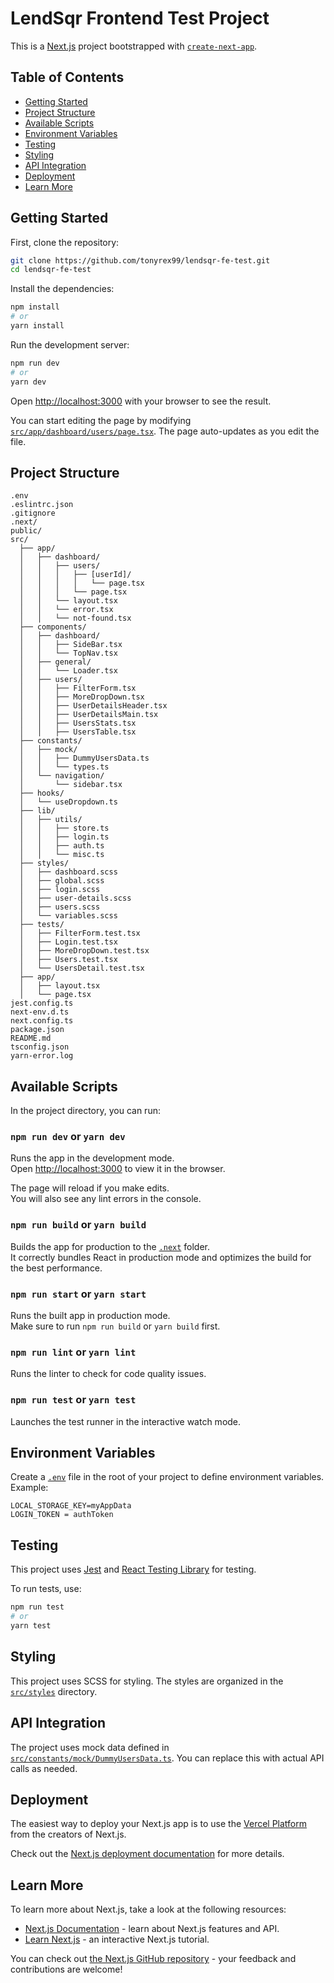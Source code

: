 # LendSqr Frontend Test Project

This is a [Next.js](https://nextjs.org) project bootstrapped with [`create-next-app`](https://nextjs.org/docs/app/api-reference/cli/create-next-app).

## Table of Contents

- [Getting Started](#getting-started)
- [Project Structure](#project-structure)
- [Available Scripts](#available-scripts)
- [Environment Variables](#environment-variables)
- [Testing](#testing)
- [Styling](#styling)
- [API Integration](#api-integration)
- [Deployment](#deployment)
- [Learn More](#learn-more)

## Getting Started

First, clone the repository:

```bash
git clone https://github.com/tonyrex99/lendsqr-fe-test.git
cd lendsqr-fe-test
```

Install the dependencies:

```bash
npm install
# or
yarn install
```

Run the development server:

```bash
npm run dev
# or
yarn dev
```

Open [http://localhost:3000](http://localhost:3000) with your browser to see the result.

You can start editing the page by modifying [`src/app/dashboard/users/page.tsx`](src/app/dashboard/users/page.tsx). The page auto-updates as you edit the file.

## Project Structure

```plaintext
.env
.eslintrc.json
.gitignore
.next/
public/
src/
  ├── app/
  │   ├── dashboard/
  │   │   ├── users/
  │   │   │   ├── [userId]/
  │   │   │   │   └── page.tsx
  │   │   │   └── page.tsx
  │   │   └── layout.tsx
  │   │   └── error.tsx
  │   │   └── not-found.tsx
  ├── components/
  │   ├── dashboard/
  │   │   ├── SideBar.tsx
  │   │   └── TopNav.tsx
  │   ├── general/
  │   │   └── Loader.tsx
  │   ├── users/
  │   │   ├── FilterForm.tsx
  │   │   ├── MoreDropDown.tsx
  │   │   ├── UserDetailsHeader.tsx
  │   │   ├── UserDetailsMain.tsx
  │   │   ├── UsersStats.tsx
  │   │   ├── UsersTable.tsx
  ├── constants/
  │   ├── mock/
  │   │   ├── DummyUsersData.ts
  │   │   └── types.ts
  │   └── navigation/
  │       └── sidebar.tsx
  ├── hooks/
  │   └── useDropdown.ts
  ├── lib/
  │   ├── utils/
  │   │   ├── store.ts
  │   │   ├── login.ts
  │   │   ├── auth.ts
  │   │   └── misc.ts
  ├── styles/
  │   ├── dashboard.scss
  │   ├── global.scss
  │   ├── login.scss
  │   ├── user-details.scss
  │   ├── users.scss
  │   └── variables.scss
  ├── tests/
  │   ├── FilterForm.test.tsx
  │   ├── Login.test.tsx
  │   ├── MoreDropDown.test.tsx
  │   ├── Users.test.tsx
  │   └── UsersDetail.test.tsx
  ├── app/
  │   ├── layout.tsx
  │   └── page.tsx
jest.config.ts
next-env.d.ts
next.config.ts
package.json
README.md
tsconfig.json
yarn-error.log
```

## Available Scripts

In the project directory, you can run:

### `npm run dev` or `yarn dev`

Runs the app in the development mode.\
Open [http://localhost:3000](http://localhost:3000) to view it in the browser.

The page will reload if you make edits.\
You will also see any lint errors in the console.

### `npm run build` or `yarn build`

Builds the app for production to the [`.next`](.next) folder.\
It correctly bundles React in production mode and optimizes the build for the best performance.

### `npm run start` or `yarn start`

Runs the built app in production mode.\
Make sure to run `npm run build` or `yarn build` first.

### `npm run lint` or `yarn lint`

Runs the linter to check for code quality issues.

### `npm run test` or `yarn test`

Launches the test runner in the interactive watch mode.

## Environment Variables

Create a [`.env`](.env) file in the root of your project to define environment variables. Example:

```env
LOCAL_STORAGE_KEY=myAppData
LOGIN_TOKEN = authToken
```

## Testing

This project uses [Jest](https://jestjs.io/) and [React Testing Library](https://testing-library.com/docs/react-testing-library/intro) for testing.

To run tests, use:

```bash
npm run test
# or
yarn test
```

## Styling

This project uses SCSS for styling. The styles are organized in the [`src/styles`](src/styles) directory.

## API Integration

The project uses mock data defined in [`src/constants/mock/DummyUsersData.ts`](src/constants/mock/DummyUsersData.ts). You can replace this with actual API calls as needed.

## Deployment

The easiest way to deploy your Next.js app is to use the [Vercel Platform](https://vercel.com/new?utm_medium=default-template&filter=next.js&utm_source=create-next-app&utm_campaign=create-next-app-readme) from the creators of Next.js.

Check out the [Next.js deployment documentation](https://nextjs.org/docs/app/building-your-application/deploying) for more details.

## Learn More

To learn more about Next.js, take a look at the following resources:

- [Next.js Documentation](https://nextjs.org/docs) - learn about Next.js features and API.
- [Learn Next.js](https://nextjs.org/learn) - an interactive Next.js tutorial.

You can check out [the Next.js GitHub repository](https://github.com/vercel/next.js) - your feedback and contributions are welcome!
